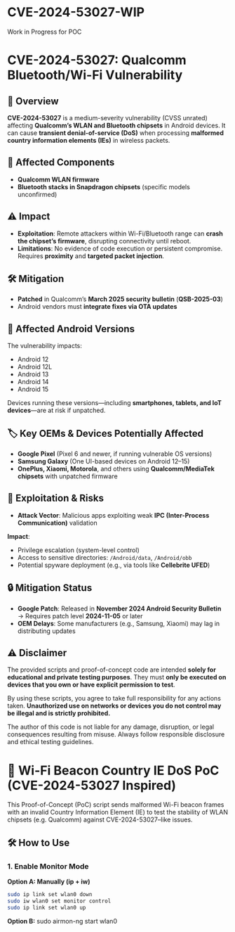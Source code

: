 # CVE-2024-53027-WIP
Work in Progress for POC

# CVE-2024-53027: Qualcomm Bluetooth/Wi-Fi Vulnerability

## 📄 Overview

**CVE-2024-53027** is a medium-severity vulnerability (CVSS unrated) affecting **Qualcomm’s WLAN and Bluetooth chipsets** in Android devices. It can cause **transient denial-of-service (DoS)** when processing **malformed country information elements (IEs)** in wireless packets.

## 🧩 Affected Components

- **Qualcomm WLAN firmware**  
- **Bluetooth stacks in Snapdragon chipsets** (specific models unconfirmed)

## ⚠️ Impact

- **Exploitation**: Remote attackers within Wi-Fi/Bluetooth range can **crash the chipset’s firmware**, disrupting connectivity until reboot.  
- **Limitations**: No evidence of code execution or persistent compromise. Requires **proximity** and **targeted packet injection**.

## 🛠️ Mitigation

- **Patched** in Qualcomm’s **March 2025 security bulletin** (**QSB-2025-03**)  
- Android vendors must **integrate fixes via OTA updates**

## 📱 Affected Android Versions

The vulnerability impacts:

- Android 12  
- Android 12L  
- Android 13  
- Android 14  
- Android 15  

Devices running these versions—including **smartphones, tablets, and IoT devices**—are at risk if unpatched.

## 🏷️ Key OEMs & Devices Potentially Affected

- **Google Pixel** (Pixel 6 and newer, if running vulnerable OS versions)  
- **Samsung Galaxy** (One UI-based devices on Android 12–15)  
- **OnePlus, Xiaomi, Motorola**, and others using **Qualcomm/MediaTek chipsets** with unpatched firmware

## 🚨 Exploitation & Risks

- **Attack Vector**: Malicious apps exploiting weak **IPC (Inter-Process Communication)** validation  

**Impact**:

- Privilege escalation (system-level control)  
- Access to sensitive directories: `/Android/data`, `/Android/obb`  
- Potential spyware deployment (e.g., via tools like **Cellebrite UFED**)

## 🔒 Mitigation Status

- **Google Patch**: Released in **November 2024 Android Security Bulletin**  
  → Requires patch level **2024-11-05** or later  
- **OEM Delays**: Some manufacturers (e.g., Samsung, Xiaomi) may lag in distributing updates

## ⚠️ Disclaimer

The provided scripts and proof-of-concept code are intended **solely for educational and private testing purposes**. They must **only be executed on devices that you own or have explicit permission to test**.

By using these scripts, you agree to take full responsibility for any actions taken. **Unauthorized use on networks or devices you do not control may be illegal and is strictly prohibited.**

The author of this code is not liable for any damage, disruption, or legal consequences resulting from misuse. Always follow responsible disclosure and ethical testing guidelines.

# 🚨 Wi-Fi Beacon Country IE DoS PoC (CVE-2024-53027 Inspired)

This Proof-of-Concept (PoC) script sends malformed Wi-Fi beacon frames with an invalid Country Information Element (IE) to test the stability of WLAN chipsets (e.g. Qualcomm) against CVE-2024-53027–like issues.

## 🛠️ How to Use

### 1. Enable Monitor Mode

**Option A: Manually (ip + iw)**

```bash
sudo ip link set wlan0 down
sudo iw wlan0 set monitor control
sudo ip link set wlan0 up
```

**Option B:**
sudo airmon-ng start wlan0
